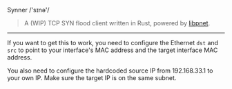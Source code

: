 Synner /'sɪnə'/

> A (WIP) TCP SYN flood client written in Rust, powered by [libpnet](https://github.com/libpnet/libpnet).

---

If you want to get this to work, you need to configure the Ethernet `dst` and `src` to point to your interface's MAC address and the target interface MAC address. 

You also need to configure the hardcoded source IP from 192.168.33.1 to your own IP. Make sure the target IP is on the same subnet.